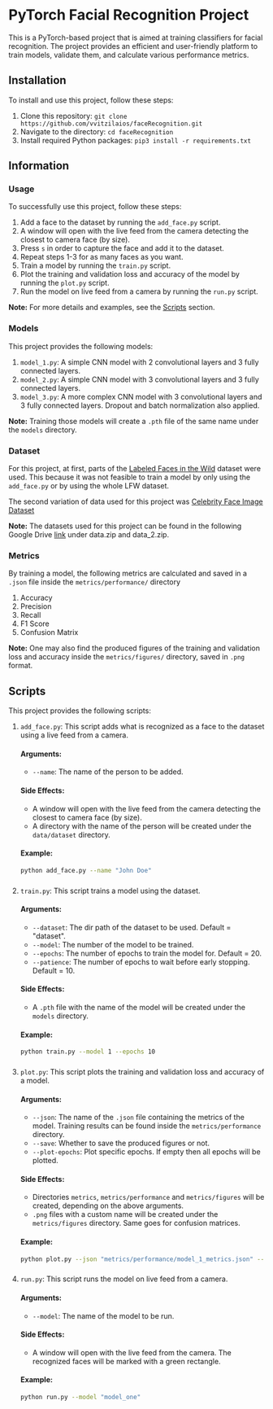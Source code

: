 # PyTorch Facial Recognition Project

This is a PyTorch-based project that is aimed at training classifiers for facial recognition. 
The project provides an efficient and user-friendly platform to train models, validate them, 
and calculate various performance metrics.

## Installation

To install and use this project, follow these steps:

1. Clone this repository: `git clone https://github.com/vvitzilaios/faceRecognition.git`
2. Navigate to the directory: `cd faceRecognition`
3. Install required Python packages: `pip3 install -r requirements.txt`

## Information

### Usage

To successfully use this project, follow these steps:
1. Add a face to the dataset by running the `add_face.py` script.
2. A window will open with the live feed from the camera detecting the closest to camera face (by size). 
3. Press `s` in order to capture the face and add it to the dataset.
4. Repeat steps 1-3 for as many faces as you want.
5. Train a model by running the `train.py` script.
6. Plot the training and validation loss and accuracy of the model by running the `plot.py` script.
7. Run the model on live feed from a camera by running the `run.py` script.

**Note:** For more details and examples, see the [Scripts](#scripts) section.
 
### Models

This project provides the following models:
1. `model_1.py`: A simple CNN model with 2 convolutional layers and 3 fully connected layers.
2. `model_2.py`: A simple CNN model with 3 convolutional layers and 3 fully connected layers.
3. `model_3.py`: A more complex CNN model with 3 convolutional layers and 3 fully connected layers. Dropout and batch normalization also applied.

**Note:** Training those models will create a `.pth` file of the same name under the `models` directory.

### Dataset

For this project, at first, parts of the [Labeled Faces in the Wild](http://vis-www.cs.umass.edu/lfw/) dataset were used.
This because it was not feasible to train a model by only using the `add_face.py` or by using the whole LFW dataset.

The second variation of data used for this project was [Celebrity Face Image Dataset](https://www.kaggle.com/datasets/vishesh1412/celebrity-face-image-dataset?resource=download)

**Note:** The datasets used for this project can be found in the following Google Drive [link](https://drive.google.com/file/d/1UDZv-oiOtbRvNZm85ahVUBoHby5Gcah5/view?usp=share_link) under data.zip and data_2.zip.

### Metrics

By training a model, the following metrics are calculated and saved in a `.json` file inside the `metrics/performance/` directory
1. Accuracy
2. Precision
3. Recall
4. F1 Score
5. Confusion Matrix

**Note:** One may also find the produced figures of the training and validation loss and accuracy inside the `metrics/figures/` 
directory, saved in `.png` format.

## Scripts

This project provides the following scripts:

1. `add_face.py`: This script adds what is recognized as a face to the dataset using a live feed from a camera.
    #### Arguments:
    - `--name`: The name of the person to be added.
    #### Side Effects:
    - A window will open with the live feed from the camera detecting the closest to camera face (by size).
    - A directory with the name of the person will be created under the `data/dataset` directory.
    #### Example:
    ```bash
    python add_face.py --name "John Doe"
    ```
    ###
2. `train.py`: This script trains a model using the dataset.
    #### Arguments:
    - `--dataset`: The dir path of the dataset to be used. Default = "dataset".
    - `--model`: The number of the model to be trained.
    - `--epochs`: The number of epochs to train the model for. Default = 20.
    - `--patience`: The number of epochs to wait before early stopping. Default = 10.
    #### Side Effects:
    - A `.pth` file with the name of the model will be created under the `models` directory.
    #### Example:
    ```bash
    python train.py --model 1 --epochs 10
    ```
    ###
3. `plot.py`: This script plots the training and validation loss and accuracy of a model.
    #### Arguments:
    - `--json`: The name of the `.json` file containing the metrics of the model. Training results can be found inside the `metrics/performance` directory.
    - `--save`: Whether to save the produced figures or not.
    - `--plot-epochs`: Plot specific epochs. If empty then all epochs will be plotted.
    #### Side Effects:
    - Directories `metrics`, `metrics/performance` and `metrics/figures` will be created, depending on the above arguments.
    - `.png` files with a custom name will be created under the `metrics/figures` directory. Same goes for confusion matrices.
    #### Example:
    ```bash
    python plot.py --json "metrics/performance/model_1_metrics.json" --save True --plot-epochs 1 2 3 4 5
    ```
    ###
4. `run.py`: This script runs the model on live feed from a camera.
    #### Arguments:
    - `--model`: The name of the model to be run.
    #### Side Effects:
    - A window will open with the live feed from the camera. The recognized faces will be marked with a green rectangle.
    #### Example:
    ```bash
    python run.py --model "model_one"
    ```
  


